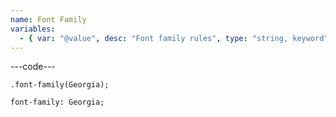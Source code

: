 ```yaml
---
name: Font Family
variables:
  - { var: "@value", desc: "Font family rules", type: "string, keyword", default: "@baseFont" }
---
```


---code---

```less
.font-family(Georgia);
```

```less
font-family: Georgia;
```
